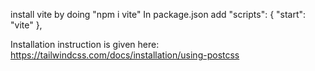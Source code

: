 install vite by doing "npm i vite"
In package.json add 
"scripts": {
    "start": "vite"
},

Installation instruction is given here: https://tailwindcss.com/docs/installation/using-postcss